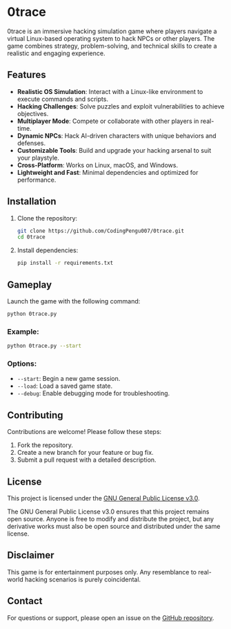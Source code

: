 # 0trace

0trace is an immersive hacking simulation game where players navigate a virtual Linux-based operating system to hack NPCs or other players. The game combines strategy, problem-solving, and technical skills to create a realistic and engaging experience.

## Features

- **Realistic OS Simulation**: Interact with a Linux-like environment to execute commands and scripts.
- **Hacking Challenges**: Solve puzzles and exploit vulnerabilities to achieve objectives.
- **Multiplayer Mode**: Compete or collaborate with other players in real-time.
- **Dynamic NPCs**: Hack AI-driven characters with unique behaviors and defenses.
- **Customizable Tools**: Build and upgrade your hacking arsenal to suit your playstyle.
- **Cross-Platform**: Works on Linux, macOS, and Windows.
- **Lightweight and Fast**: Minimal dependencies and optimized for performance.

## Installation

1. Clone the repository:
    ```bash
    git clone https://github.com/CodingPengu007/0trace.git
    cd 0trace
    ```

2. Install dependencies:
    ```bash
    pip install -r requirements.txt
    ```

## Gameplay

Launch the game with the following command:
```bash
python 0trace.py
```

### Example:
```bash
python 0trace.py --start
```

### Options:
- `--start`: Begin a new game session.
- `--load`: Load a saved game state.
- `--debug`: Enable debugging mode for troubleshooting.

## Contributing

Contributions are welcome! Please follow these steps:
1. Fork the repository.
2. Create a new branch for your feature or bug fix.
3. Submit a pull request with a detailed description.

## License

This project is licensed under the [GNU General Public License v3.0](LICENSE).

The GNU General Public License v3.0 ensures that this project remains open source. Anyone is free to modify and distribute the project, but any derivative works must also be open source and distributed under the same license.

## Disclaimer

This game is for entertainment purposes only. Any resemblance to real-world hacking scenarios is purely coincidental.

## Contact

For questions or support, please open an issue on the [GitHub repository](https://github.com/CodingPengu007/0trace).

